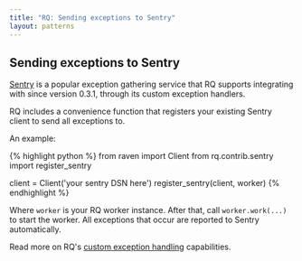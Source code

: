 ```yaml
---
title: "RQ: Sending exceptions to Sentry"
layout: patterns
---
```


## Sending exceptions to Sentry

[Sentry](https://www.getsentry.com/) is a popular exception gathering service
that RQ supports integrating with since version 0.3.1, through its custom
exception handlers.

RQ includes a convenience function that registers your existing Sentry client
to send all exceptions to.

An example:

{% highlight python %}
from raven import Client
from rq.contrib.sentry import register_sentry

client = Client('your sentry DSN here')
register_sentry(client, worker)
{% endhighlight %}

Where `worker` is your RQ worker instance.  After that, call `worker.work(...)`
to start the worker.  All exceptions that occur are reported to Sentry
automatically.

Read more on RQ's [custom exception handling]() capabilities.
